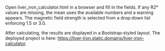 Open liver_iron_calculator.html in a browser and fill in the fields. If any R2* values are missing, the mean uses the available numbers and a warning appears. 
The magnetic field strength is selected from a drop‑down list enforcing 1.5 or 3.0.

After calculating, the results are displayed in a Bootstrap‑styled layout. The deployed project is here: https://liver-iron.static.domains/liver-iron-calculator.

